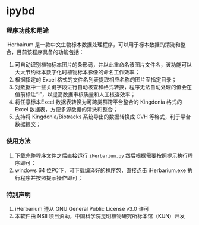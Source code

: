 # ipybd

### 程序功能和用途

iHerbairum 是一款中文生物标本数据处理程序，可以用于标本数据的清洗和整合，目前该程序具备的功能包括：

1. 可自动识别植物标本图片的条形码，并以此重命名该图片文件名，该功能可以大大节约标本数字化时植物标本影像的命名工作效率；
2. 根据指定的 Excel 格式的文件名列表提取相应名称的图片至指定目录；
3. 对数据中一些关键字段进行自动核查和格式转换，程序无法自动处理的值会在值前标注“!”，以提高数据审核质量和人工核查效率；
4. 将任意标本Excel 数据表转换为可跨类群跨平台整合的 Kingdonia 格式的 Excel 数据表，方便多源数据的清洗和整合；
5. 支持将 Kingdonia/Biotracks 系统导出的数据转换成 CVH 等格式，利于平台数据提交；

### 使用方法

1. 下载完整程序文件之后直接运行 `iHerbarium.py` 然后根据需要按照提示执行程序即可；
2. windows 64 位PC下，可下载编译好的程序包，直接点击 iHerbarium.exe 执行程序并按照提示操作即可；

### 特别声明

1. iHerbarium 遵从 GNU General Public License v3.0 许可    
2. 本软件由 NSII 项目资助，中国科学院昆明植物研究所标本馆（KUN）开发
